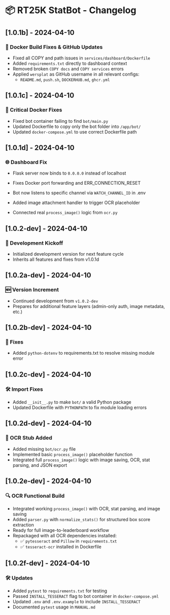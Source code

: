 # 📦 RT25K StatBot - Changelog

## [1.0.1b] - 2024-04-10
### 🐳 Docker Build Fixes & GitHub Updates
- Fixed all COPY and path issues in `services/dashboard/Dockerfile`
- Added `requirements.txt` directly to dashboard context
- Removed broken `COPY docs` and `COPY services` errors
- Applied `wersplat` as GitHub username in all relevant configs:
  - `README.md`, `push.sh`, `DOCKERHUB.md`, `ghcr.yml`

## [1.0.1c] - 2024-04-10
### 🐛 Critical Docker Fixes
- Fixed bot container failing to find `bot/main.py`
- Updated Dockerfile to copy only the bot folder into `/app/bot/`
- Updated `docker-compose.yml` to use correct Dockerfile path

## [1.0.1d] - 2024-04-10
### 🌐 Dashboard Fix
- Flask server now binds to `0.0.0.0` instead of localhost
- Fixes Docker port forwarding and ERR_CONNECTION_RESET

- Bot now listens to specific channel via `WATCH_CHANNEL_ID` in .env
- Added image attachment handler to trigger OCR placeholder
- Connected real `process_image()` logic from `ocr.py`

## [1.0.2-dev] - 2024-04-10
### 🚧 Development Kickoff
- Initialized development version for next feature cycle
- Inherits all features and fixes from v1.0.1d

## [1.0.2a-dev] - 2024-04-10
### 🆕 Version Increment
- Continued development from `v1.0.2-dev`
- Prepares for additional feature layers (admin-only auth, image metadata, etc.)

## [1.0.2b-dev] - 2024-04-10
### 🐛 Fixes
- Added `python-dotenv` to requirements.txt to resolve missing module error

## [1.0.2c-dev] - 2024-04-10
### 🛠️ Import Fixes
- Added `__init__.py` to make `bot/` a valid Python package
- Updated Dockerfile with `PYTHONPATH` to fix module loading errors

## [1.0.2d-dev] - 2024-04-10
### 🧠 OCR Stub Added
- Added missing `bot/ocr.py` file
- Implemented basic `process_image()` placeholder function
- Integrated full `process_image()` logic with image saving, OCR, stat parsing, and JSON export

## [1.0.2e-dev] - 2024-04-10
### 🔍 OCR Functional Build
- Integrated working `process_image()` with OCR, stat parsing, and image saving
- Added `parser.py` with `normalize_stats()` for structured box score extraction
- Ready for full image-to-leaderboard workflow
- Repackaged with all OCR dependencies installed:
  - ✅ `pytesseract` and `Pillow` in `requirements.txt`
  - ✅ `tesseract-ocr` installed in Dockerfile

## [1.0.2f-dev] - 2024-04-10
### 🛠️ Updates
- Added `pytest` to `requirements.txt` for testing
- Passed `INSTALL_TESSERACT` flag to bot container in `docker-compose.yml`
- Updated `.env` and `.env.example` to include `INSTALL_TESSERACT`
- Documented `pytest` usage in `MANUAL.md`
